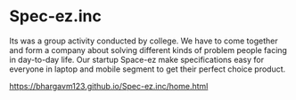 # Spec-ez.inc
Its was a group activity conducted by college. We have to come together and form a company about solving different kinds of problem people facing in day-to-day life. Our startup Space-ez make specifications easy for everyone in laptop and mobile segment to get their perfect choice product.

https://bhargavm123.github.io/Spec-ez.inc/home.html
